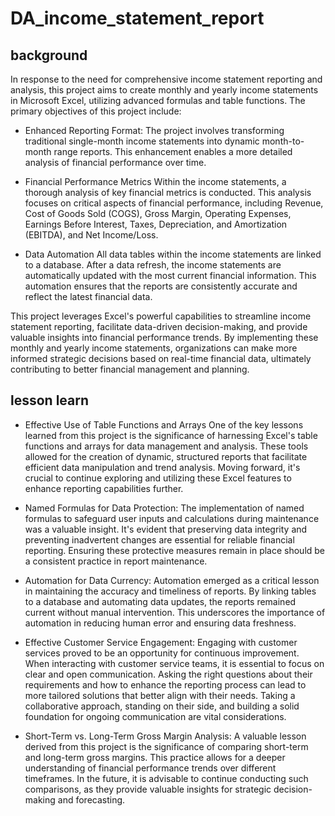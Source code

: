 # DA_income_statement_report

 ## background

In response to the need for comprehensive income statement reporting and analysis, this project aims to create monthly and yearly income statements in Microsoft Excel, utilizing advanced formulas and table functions. The primary objectives of this project include:

 - Enhanced Reporting Format:
   The project involves transforming traditional single-month income statements into dynamic month-to-month range reports. This enhancement enables a more detailed analysis of financial performance over time.

 - Financial Performance Metrics
   Within the income statements, a thorough analysis of key financial metrics is conducted. This analysis focuses on critical aspects of financial performance, including Revenue, Cost of Goods Sold (COGS), Gross Margin, Operating Expenses, Earnings Before Interest, Taxes, Depreciation, and Amortization (EBITDA), and Net Income/Loss.

- Data Automation
  All data tables within the income statements are linked to a database. After a data refresh, the income statements are automatically updated with the most current financial information. This automation ensures that the reports are consistently accurate and reflect the latest financial data.

This project leverages Excel's powerful capabilities to streamline income statement reporting, facilitate data-driven decision-making, and provide valuable insights into financial performance trends. By implementing these monthly and yearly income statements, organizations can make more informed strategic decisions based on real-time financial data, ultimately contributing to better financial management and planning.

 ## lesson learn
 - Effective Use of Table Functions and Arrays
   One of the key lessons learned from this project is the significance of harnessing Excel's table functions and arrays for data management and analysis. These tools allowed for the creation of dynamic, structured reports that facilitate efficient data manipulation and trend analysis. Moving forward, it's crucial to continue exploring and utilizing these Excel features to enhance reporting capabilities further.

 - Named Formulas for Data Protection: 
 The implementation of named formulas to safeguard user inputs and calculations during maintenance was a valuable insight. It's evident that preserving data integrity and preventing inadvertent changes are essential for reliable financial reporting. Ensuring these protective measures remain in place should be a consistent practice in report maintenance.

 - Automation for Data Currency: 
   Automation emerged as a critical lesson in maintaining the accuracy and timeliness of reports. By linking tables to a database and automating data updates, the reports remained current without manual intervention. This underscores the importance of automation in reducing human error and ensuring data freshness.

 - Effective Customer Service Engagement: 
  Engaging with customer services proved to be an opportunity for continuous improvement. When interacting with customer service teams, it is essential to focus on clear and open communication. Asking the right questions about their requirements and how to enhance the reporting process can lead to more tailored solutions that better align with their needs. Taking a collaborative approach, standing on their side, and building a solid foundation for ongoing communication are vital considerations.

- Short-Term vs. Long-Term Gross Margin Analysis: 
   A valuable lesson derived from this project is the significance of comparing short-term and long-term gross margins. This practice allows for a deeper understanding of financial performance trends over different timeframes. In the future, it is advisable to continue conducting such comparisons, as they provide valuable insights for strategic decision-making and forecasting.
